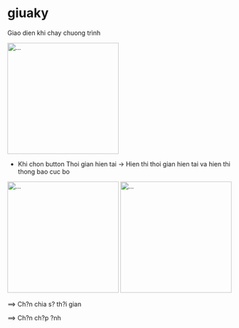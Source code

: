 # giuaky

Giao dien khi chay chuong trình

<img src="https://github.com/user-attachments/assets/ccf344bb-acf1-4577-b6a0-c345535860ff" alt="..." width="250" />


- Khi chon button Thoi gian hien tai -> Hien thi thoi gian hien tai va hien thi thong bao cuc bo

<img src="https://github.com/user-attachments/assets/52776050-b1f6-46f3-a8bb-ddbac8651b20" alt="..." width="250" /> <img src="https://github.com/user-attachments/assets/c3445062-8e69-4c4e-864d-a1ff7d01288a" alt="..." width="250" />

==> Ch?n chia s? th?i gian


==> Ch?n ch?p ?nh
 

